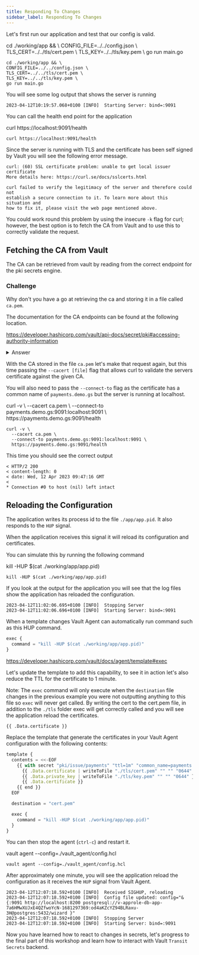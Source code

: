 ```yaml
---
title: Responding To Changes
sidebar_label: Responding To Changes
---
```


Let's first run our application and test that our config is valid.


<VSCodeTerminal target="App">
  <Command>
    cd ./working/app && \
    CONFIG_FILE=../../config.json \
    TLS_CERT=../../tls/cert.pem \
    TLS_KEY=../../tls/key.pem \
    go run main.go  
  </Command>
</VSCodeTerminal>

```shell
cd ./working/app && \
CONFIG_FILE=../../config.json \
TLS_CERT=../../tls/cert.pem \
TLS_KEY=../../tls/key.pem \
go run main.go  
```

You will see some log output that shows the server is running

```shell
2023-04-12T10:19:57.068+0100 [INFO]  Starting Server: bind=:9091
```

You can call the health end point for the application

<VSCodeTerminal target="Vault">
  <Command>
  curl https://localhost:9091/health
  </Command>
</VSCodeTerminal>

```shell
curl https://localhost:9091/health
```

Since the server is running with TLS and the certificate has been self signed
by Vault you will see the following error message.

```shell
curl: (60) SSL certificate problem: unable to get local issuer certificate
More details here: https://curl.se/docs/sslcerts.html

curl failed to verify the legitimacy of the server and therefore could not
establish a secure connection to it. To learn more about this situation and
how to fix it, please visit the web page mentioned above.
```

You could work round this problem by using the insecure `-k` flag for curl;
however, the best option is to fetch the CA from Vault and to use this to
correctly validate the request.

## Fetching the CA from Vault

The CA can be retrieved from vault by reading from the correct endpoint 
for the pki secrets engine.


### Challenge

Why don't you have a go at retrieving the ca and storing it in a file 
called `ca.pem`.

The documentation for the CA endpoints can be found at the following location.

https://developer.hashicorp.com/vault/api-docs/secret/pki#accessing-authority-information

<details>
  <summary>Answer</summary>

Get it right?

You should have run the following command:

<VSCodeTerminal target="Vault">
  <Command>
vault read --format=json pki/cert/ca \
  | jq -r .data.certificate \
  > "ca.pem"
  </Command>
</VSCodeTerminal>

```shell
vault read --format=json pki/cert/ca \
  | jq -r .data.certificate \
  > "ca.pem"
```
</details>

With the CA stored in the file `ca.pem` let's make that request again, but
this time passing the `--cacert [file]` flag that allows curl to validate
the servers certificate against the given CA.

You will also need to pass the `--connect-to` flag as the certificate has a common
name of `payments.demo.gs` but the server is running at localhost.

<VSCodeTerminal target="Vault">
  <Command>
  curl -v \
    --cacert ca.pem \
    --connect-to payments.demo.gs:9091:localhost:9091 \
    https://payments.demo.gs:9091/health
  </Command>
</VSCodeTerminal>

```shell
curl -v \
  --cacert ca.pem \
  --connect-to payments.demo.gs:9091:localhost:9091 \
  https://payments.demo.gs:9091/health
```

This time you should see the correct output

```shell
< HTTP/2 200 
< content-length: 0
< date: Wed, 12 Apr 2023 09:47:16 GMT
< 
* Connection #0 to host (nil) left intact
```

## Reloading the Configuration

The application writes its process id to the file
`./app/app.pid`. It also responds to the `HUP` signal.

When the application receives this signal it will 
reload its configuration and certificates.

You can simulate this by running the following command

<VSCodeTerminal target="Vault">
  <Command>
  kill -HUP $(cat ./working/app/app.pid)
  </Command>
</VSCodeTerminal>

```
kill -HUP $(cat ./working/app/app.pid)
```

If you look at the output for the application you will see that the log
files show the application has reloaded the configuration.

```shell
2023-04-12T11:02:06.695+0100 [INFO]  Stopping Server
2023-04-12T11:02:06.696+0100 [INFO]  Starting Server: bind=:9091
```

When a template changes Vault Agent can automatically run command such as
this HUP command.

```javascript
exec {
  command = "kill -HUP $(cat ./working/app/app.pid)"
}
```

https://developer.hashicorp.com/vault/docs/agent/template#exec

Let's update the template to add this capability, to see it in action
let's also reduce the TTL for the certificate to 1 minute.

Note: The `exec` command will only execute when the `destination` file changes
in the previous example you were not outputting anything to this file so
`exec` will never get called. By writing the cert to the cert.pem file, 
in addition to the `./tls` folder exec will get correctly called and you will
see the application reload the certificates.

```
{{ .Data.certificate }}
```

Replace the template that generate the certificates in your Vault Agent
configuration with the following contents:

```javascript
template {
  contents = <<-EOF
    {{ with secret "pki/issue/payments" "ttl=1m" "common_name=payments.demo.gs"}}
      {{ .Data.certificate | writeToFile "./tls/cert.pem" "" "" "0644" }}
      {{ .Data.private_key | writeToFile "./tls/key.pem" "" "" "0644" }}
      {{ .Data.certificate }}
    {{ end }}
  EOF

  destination = "cert.pem"

  exec {
    command = "kill -HUP $(cat ./working/app/app.pid)"
  }
}
```

You can then stop the agent (`ctrl-c`) and restart it.

<VSCodeTerminal target="Agent">
  <Command>vault agent --config=./vault_agent/config.hcl</Command>
</VSCodeTerminal>

```shell
vault agent --config=./vault_agent/config.hcl
```

After approximately one minute, you will see the application reload
the configuration as it receives the `HUP` signal from Vault Agent.

```
2023-04-12T12:07:18.592+0100 [INFO]  Received SIGHUP, reloading
2023-04-12T12:07:18.592+0100 [INFO]  Config file updated: config="&{:9091 http://localhost:8200 postgresql://v-approle-db-app-7a6HMwXUJxE4QZfwoYcN-1681297369:od4aKZcYZ94BLRaxu-3H@postgres:5432/wizard }"
2023-04-12T12:07:18.592+0100 [INFO]  Stopping Server
2023-04-12T12:07:18.592+0100 [INFO]  Starting Server: bind=:9091
```

Now you have learned how to react to changes in secrets, let's progress to
the final part of this workshop and learn how to interact with Vault `Transit Secrets`
backend.

